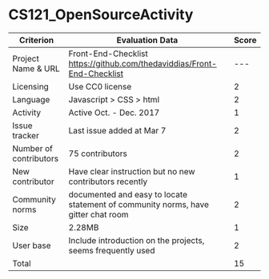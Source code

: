# CS121_OpenSourceActivity

| Criterion        | Evaluation Data           | Score |
| ------------- |-------------| -----|
| Project Name & URL   | Front-End-Checklist https://github.com/thedaviddias/Front-End-Checklist | --- |
| Licensing | Use CC0 license |2|
|Language|Javascript > CSS > html|2|
|Activity|Active Oct. - Dec. 2017|1|
|Issue tracker|Last issue added at Mar 7|2|
|Number of contributors|75 contributors|2|
|New contributor|Have clear instruction but no new contributors recently|1|
|Community norms|documented and easy to locate statement of community norms, have gitter chat room|2|
|Size|2.28MB|1|
|User base|Include introduction on the projects, seems frequently used|2|
|Total||15|
